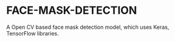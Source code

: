 # FACE-MASK-DETECTION
A Open CV based face mask detection model, which uses Keras, TensorFlow libraries.
